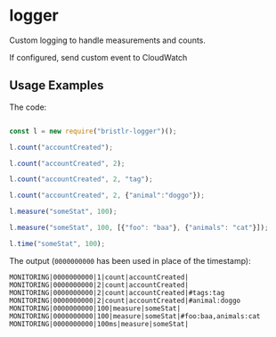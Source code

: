 # logger

Custom logging to handle measurements and counts.

If configured, send custom event to CloudWatch

## Usage Examples

The code:

```js

const l = new require("bristlr-logger")();

l.count("accountCreated");

l.count("accountCreated", 2);

l.count("accountCreated", 2, "tag");

l.count("accountCreated", 2, {"animal":"doggo"});

l.measure("someStat", 100);

l.measure("someStat", 100, [{"foo": "baa"}, {"animals": "cat"}]);

l.time("someStat", 100);

```

The output (`0000000000` has been used in place of the timestamp):

```
MONITORING|0000000000|1|count|accountCreated|
MONITORING|0000000000|2|count|accountCreated|
MONITORING|0000000000|2|count|accountCreated|#tags:tag
MONITORING|0000000000|2|count|accountCreated|#animal:doggo
MONITORING|0000000000|100|measure|someStat|
MONITORING|0000000000|100|measure|someStat|#foo:baa,animals:cat
MONITORING|0000000000|100ms|measure|someStat|
```